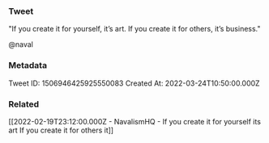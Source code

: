 ### Tweet
"If you create it for yourself, it’s art. 
If you create it for others, it’s business."

@naval

### Metadata
Tweet ID: 1506946425925550083
Created At: 2022-03-24T10:50:00.000Z

### Related
[[2022-02-19T23:12:00.000Z - NavalismHQ - If you create it for yourself its art If you create it for others it]]

